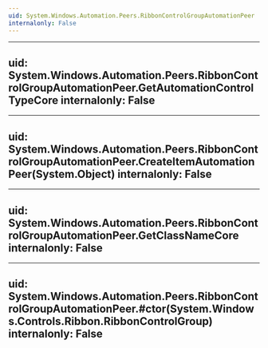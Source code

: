 ```yaml
---
uid: System.Windows.Automation.Peers.RibbonControlGroupAutomationPeer
internalonly: False
---
```


---
uid: System.Windows.Automation.Peers.RibbonControlGroupAutomationPeer.GetAutomationControlTypeCore
internalonly: False
---

---
uid: System.Windows.Automation.Peers.RibbonControlGroupAutomationPeer.CreateItemAutomationPeer(System.Object)
internalonly: False
---

---
uid: System.Windows.Automation.Peers.RibbonControlGroupAutomationPeer.GetClassNameCore
internalonly: False
---

---
uid: System.Windows.Automation.Peers.RibbonControlGroupAutomationPeer.#ctor(System.Windows.Controls.Ribbon.RibbonControlGroup)
internalonly: False
---
